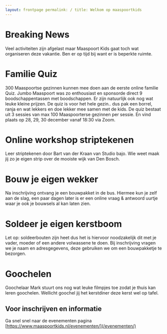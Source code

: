 ```yaml
---
layout: frontpage permalink: / title: Welkom op maaspoortkids
---
```


# Breaking News

Veel activiteiten zijn afgelast maar Maaspoort Kids gaat toch wat organiseren deze vakantie. Ben er op tijd bij want er
is beperkte ruimte.

# Familie Quiz

300 Maaspoortse gezinnen kunnen mee doen aan de eerste online familie Quiz. Jumbo Maaspoort was zo enthousiast en
sponsorde direct 9 boodschappentassen met boodschappen. Er zijn natuurlijk ook nog wat leuke kleine prijzen. De quiz is
voor het hele gezin.. dus pak een borrel, ranja en wat lekkers en doe lekker mee samen met de kids. De quiz bestaat uit
3 sessies van max 100 Maaspoorterse gezinnen per sessie. En vind plaats op 28, 29, 30 december vanaf 18:30 via Zoom.

# Online workshop striptekenen

Leer striptekenen door Bart van der Kraan van Studio bajo. Wie weet maak jij zo je eigen strip over de mooiste wijk van
Den Bosch.

# Bouw je eigen wekker

Na inschrijving ontvang je een bouwpakket in de bus. Hiermee kun je zelf aan de slag, een paar dagen later is er een
online vraag & antwoord uurtje waar je ook je bouwsels al kan laten zien.

# Soldeer je eigen kerstboom

Let op: soldeerbouten zijn heet dus het is hiervoor noodzakelijk dit met je vader, moeder of een andere volwassene te
doen. Bij inschrijving vragen we je naam en adresgegevens, deze gebruiken we om een bouwpakketje te bezorgen.

# Goochelen

Goochelaar Mark stuurt ons nog wat leuke filmpjes toe zodat je thuis kan leren goochelen. Wellicht goochel jij het
kerstdiner deze kerst wel op tafel.

## Voor inschrijven en informatie

Ga snel snel naar de evenementen pagina [https://www.maaspoortkids.nl/evenementen/](/evenementen/)
